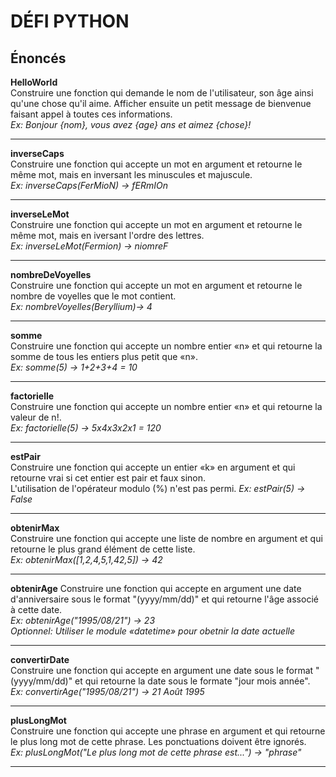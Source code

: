 # DÉFI PYTHON 

## Énoncés

__HelloWorld__  
Construire une fonction qui demande le nom de l'utilisateur, son âge ainsi qu'une
chose qu'il aime. Afficher ensuite un petit message de bienvenue faisant appel
à toutes ces informations.  
*Ex: Bonjour {nom}, vous avez {age} ans et aimez {chose}!*

---

__inverseCaps__  
Construire une fonction qui accepte un mot en argument et retourne le même mot, 
mais en inversant les minuscules et majuscule.  
*Ex: inverseCaps(FerMioN) -> fERmIOn*

---

__inverseLeMot__  
Construire une fonction qui accepte un mot en argument et retourne le même mot,
mais en iversant l'ordre des lettres.  
*Ex: inverseLeMot(Fermion) -> niomreF*

---

__nombreDeVoyelles__  
Construire une fonction qui accepte un mot en argument et retourne le nombre
de voyelles que le mot contient.  
*Ex: nombreVoyelles(Beryllium)-> 4*

---

__somme__  
Construire une fonction qui accepte un nombre entier «n» et qui retourne la
somme de tous les entiers plus petit que «n».  
*Ex: somme(5) -> 1+2+3+4 = 10*

---

__factorielle__  
Construire une fonction qui accepte un nombre entier «n» et qui retourne
la valeur de n!.  
*Ex: factorielle(5) -> 5x4x3x2x1 = 120*

---

__estPair__  
Construire une fonction qui accepte un entier «k» en argument et
qui retourne vrai si cet entier est pair et faux sinon.  
L'utilisation de l'opérateur modulo (%) n'est pas permi.
*Ex: estPair(5) -> False*

---

__obtenirMax__  
Construire une fonction qui accepte une liste de nombre en argument et
qui retourne le plus grand élément de cette liste.  
*Ex: obtenirMax([1,2,4,5,1,42,5]) -> 42*

---

__obtenirAge__ 
Construire une fonction qui accepte en argument une date d'anniversaire sous
le format "(yyyy/mm/dd)" et qui retourne l'âge associé à cette date.  
*Ex: obtenirAge("1995/08/21") -> 23*  
_*Optionnel: Utiliser le module «datetime» pour obetnir la date actuelle*_

---

__convertirDate__  
Construire une fonction qui accepte en argument une date sous
le format "(yyyy/mm/dd)" et qui retourne la date sous le formate "jour mois année".  
*Ex: convertirAge("1995/08/21") -> 21 Août 1995*

---

__plusLongMot__  
Construire une fonction qui accepte une phrase en argument et qui retourne
le plus long mot de cette phrase. Les ponctuations doivent être ignorés.  
*Ex: plusLongMot("Le plus long mot de cette phrase est...") -> "phrase"*

---


